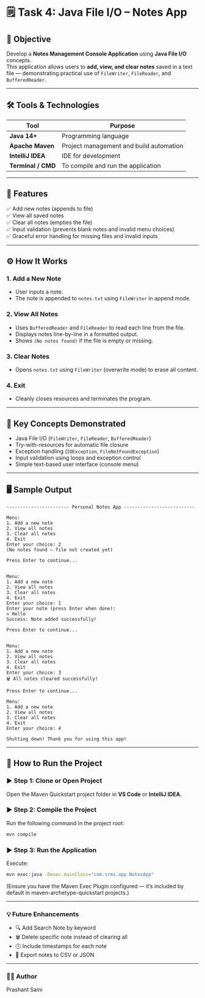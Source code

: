 # 🗒️ Task 4: Java File I/O – Notes App

## 📘 Objective
Develop a **Notes Management Console Application** using **Java File I/O** concepts.  
This application allows users to **add, view, and clear notes** saved in a text file — demonstrating practical use of `FileWriter`, `FileReader`, and `BufferedReader`.

---

## 🛠️ Tools & Technologies

| Tool                       | Purpose |
|----------------------------|----------|
| **Java 14+**               | Programming language |
| **Apache Maven**           | Project management and build automation |
| **IntelliJ IDEA**          | IDE for development |
| **Terminal / CMD**         | To compile and run the application |

---

## 🚀 Features

✅ Add new notes (appends to file)  
✅ View all saved notes  
✅ Clear all notes (empties the file)  
✅ Input validation (prevents blank notes and invalid menu choices)  
✅ Graceful error handling for missing files and invalid inputs

---

## ⚙️ How It Works

### 1. **Add a New Note**
- User inputs a note.
- The note is appended to `notes.txt` using `FileWriter` in append mode.

### 2. **View All Notes**
- Uses `BufferedReader` and `FileReader` to read each line from the file.
- Displays notes line-by-line in a formatted output.
- Shows `(No notes found)` if the file is empty or missing.

### 3. **Clear Notes**
- Opens `notes.txt` using `FileWriter` (overwrite mode) to erase all content.

### 4. **Exit**
- Cleanly closes resources and terminates the program.

---

## 🧠 Key Concepts Demonstrated

- Java File I/O (`FileWriter`, `FileReader`, `BufferedReader`)
- Try-with-resources for automatic file closure
- Exception handling (`IOException`, `FileNotFoundException`)
- Input validation using loops and exception control
- Simple text-based user interface (console menu)

---

## 🖥️ Sample Output
```shell
----------------------- Personal Notes App --------------------------

Menu:
1. Add a new note
2. View all notes
3. Clear all notes
4. Exit
Enter your choice: 2
(No notes found — file not created yet)

Press Enter to continue...


Menu:
1. Add a new note
2. View all notes
3. Clear all notes
4. Exit
Enter your choice: 1
Enter your note (press Enter when done):
> Hello
Success: Note added successfully!

Press Enter to continue...


Menu:
1. Add a new note
2. View all notes
3. Clear all notes
4. Exit
Enter your choice: 3
🗑️ All notes cleared successfully!

Press Enter to continue...

Menu:
1. Add a new note
2. View all notes
3. Clear all notes
4. Exit
Enter your choice: 4

Shutting down! Thank you for using this app!

```

---

## 🏁 How to Run the Project

### ▶️ **Step 1: Clone or Open Project**
Open the Maven Quickstart project folder in **VS Code** or **IntelliJ IDEA**.

### ▶️ **Step 2: Compile the Project**
Run the following command in the project root:
```bash
mvn compile
```

### ▶️ Step 3: Run the Application
Execute:
```bash
mvn exec:java -Dexec.mainClass="com.srms.app.NotesApp"
```
(Ensure you have the Maven Exec Plugin configured — it’s included by default in maven-archetype-quickstart projects.)

---
### 💡 Future Enhancements
- 🔍 Add Search Note by keyword
- 🗑️ Delete specific note instead of clearing all
- 🕓 Include timestamps for each note
- 💾 Export notes to CSV or JSON

---
### 👨‍💻 Author
Prashant Saini

